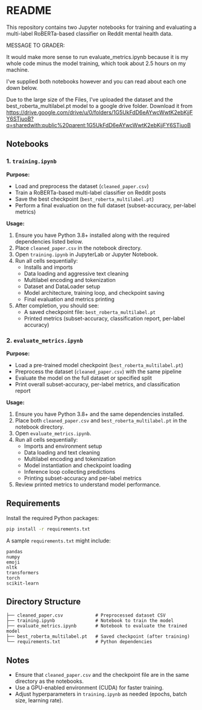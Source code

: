 # README

This repository contains two Jupyter notebooks for training and evaluating a multi-label RoBERTa-based classifier on Reddit mental health data.

MESSAGE TO GRADER:

It would make more sense to run evaluate_metrics.ipynb because it is my whole code minus the model training, which took about 2.5 hours on my machine. 

I've supplied both notebooks however and you can read about each one down below. 

Due to the large size of the Files, I've uploaded the dataset and the best_roberta_multilabel.pt model to a google drive folder. 
Download it from https://drive.google.com/drive/u/0/folders/1G5UkFdD6eAYwcWwtK2ebKjjFY6STjuoB?q=sharedwith:public%20parent:1G5UkFdD6eAYwcWwtK2ebKjjFY6STjuoB

## Notebooks

### 1. `training.ipynb`

**Purpose:**
- Load and preprocess the dataset (`cleaned_paper.csv`)
- Train a RoBERTa-based multi-label classifier on Reddit posts
- Save the best checkpoint (`best_roberta_multilabel.pt`)
- Perform a final evaluation on the full dataset (subset-accuracy, per-label metrics)

**Usage:**
1. Ensure you have Python 3.8+ installed along with the required dependencies listed below.
2. Place `cleaned_paper.csv` in the notebook directory.
3. Open `training.ipynb` in JupyterLab or Jupyter Notebook.
4. Run all cells sequentially:
   - Installs and imports
   - Data loading and aggressive text cleaning
   - Multilabel encoding and tokenization
   - Dataset and DataLoader setup
   - Model architecture, training loop, and checkpoint saving
   - Final evaluation and metrics printing
5. After completion, you should see:
   - A saved checkpoint file: `best_roberta_multilabel.pt`
   - Printed metrics (subset-accuracy, classification report, per-label accuracy)


### 2. `evaluate_metrics.ipynb`

**Purpose:**
- Load a pre-trained model checkpoint (`best_roberta_multilabel.pt`)
- Preprocess the dataset (`cleaned_paper.csv`) with the same pipeline
- Evaluate the model on the full dataset or specified split
- Print overall subset-accuracy, per-label metrics, and classification report

**Usage:**
1. Ensure you have Python 3.8+ and the same dependencies installed.
2. Place both `cleaned_paper.csv` and `best_roberta_multilabel.pt` in the notebook directory.
3. Open `evaluate_metrics.ipynb`.
4. Run all cells sequentially:
   - Imports and environment setup
   - Data loading and text cleaning
   - Multilabel encoding and tokenization
   - Model instantiation and checkpoint loading
   - Inference loop collecting predictions
   - Printing subset-accuracy and per-label metrics
5. Review printed metrics to understand model performance.

## Requirements

Install the required Python packages:

```bash
pip install -r requirements.txt
```

A sample `requirements.txt` might include:

```
pandas
numpy
emoji
nltk
transformers
torch
scikit-learn
```

## Directory Structure

```
├── cleaned_paper.csv            # Preprocessed dataset CSV
├── training.ipynb               # Notebook to train the model
├── evaluate_metrics.ipynb       # Notebook to evaluate the trained model
├── best_roberta_multilabel.pt   # Saved checkpoint (after training)
└── requirements.txt             # Python dependencies
```

## Notes

- Ensure that `cleaned_paper.csv` and the checkpoint file are in the same directory as the notebooks.
- Use a GPU-enabled environment (CUDA) for faster training.
- Adjust hyperparameters in `training.ipynb` as needed (epochs, batch size, learning rate).

